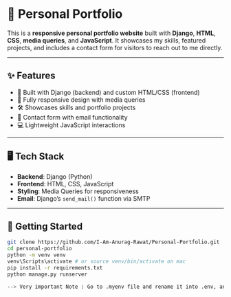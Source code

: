 # 💼 Personal Portfolio

This is a **responsive personal portfolio website** built with **Django**, **HTML**, **CSS**, **media queries**, and **JavaScript**. It showcases my skills, featured projects, and includes a contact form for visitors to reach out to me directly.

---

## ✨ Features

- 🔧 Built with Django (backend) and custom HTML/CSS (frontend)
- 📱 Fully responsive design with media queries
- 🛠️ Showcases skills and portfolio projects
- 📩 Contact form with email functionality
- 💻 Lightweight JavaScript interactions

---

## 🖥️ Tech Stack

- **Backend**: Django (Python)
- **Frontend**: HTML, CSS, JavaScript
- **Styling**: Media Queries for responsiveness
- **Email**: Django’s `send_mail()` function via SMTP

---

## 🚀 Getting Started

```bash
git clone https://github.com/I-Am-Anurag-Rawat/Personal-Portfolio.git
cd personal-portfolio
python -m venv venv
venv\Scripts\activate # or source venv/bin/activate on mac
pip install -r requirements.txt
python manage.py runserver

--> Very important Note : Go to .myenv file and rename it into .env, and follow the instructions given there. <--
